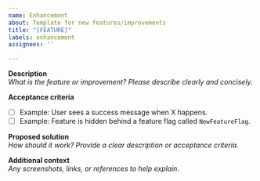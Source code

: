 ```yaml
---
name: Enhancement
about: Template for new features/improvements
title: "[FEATURE]"
labels: enhancement
assignees: ''

---
```


**Description**  
_What is the feature or improvement? Please describe clearly and concisely._

**Acceptance criteria**  
- [ ] Example: User sees a success message when X happens.  
- [ ] Example: Feature is hidden behind a feature flag called `NewFeatureFlag`.

**Proposed solution**  
_How should it work? Provide a clear description or acceptance criteria._

**Additional context**  
_Any screenshots, links, or references to help explain._
